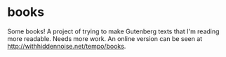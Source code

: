 books
=====

Some books! A project of trying to make Gutenberg texts that I'm reading more readable. Needs more work. An online version can be seen at http://withhiddennoise.net/tempo/books.
